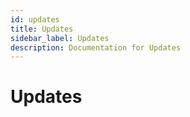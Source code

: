 ```yaml
---
id: updates
title: Updates
sidebar_label: Updates
description: Documentation for Updates
---
```


# Updates

